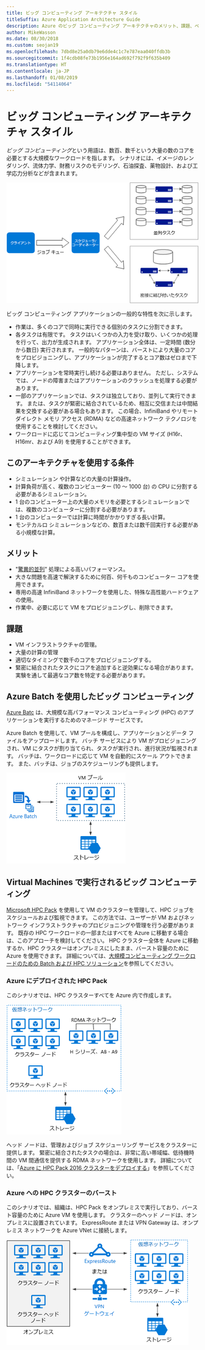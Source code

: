 ```yaml
---
title: ビッグ コンピューティング アーキテクチャ スタイル
titleSuffix: Azure Application Architecture Guide
description: Azure のビッグ コンピューティング アーキテクチャのメリット、課題、ベスト プラクティスを説明します。
author: MikeWasson
ms.date: 08/30/2018
ms.custom: seojan19
ms.openlocfilehash: 7dbd8e25a0db79e6dde4c1c7e787eaa040ffdb3b
ms.sourcegitcommit: 1f4cdb08fe73b1956e164ad692f792f9f635b409
ms.translationtype: HT
ms.contentlocale: ja-JP
ms.lasthandoff: 01/08/2019
ms.locfileid: "54114064"
---
```

# <a name="big-compute-architecture-style"></a>ビッグ コンピューティング アーキテクチャ スタイル

*ビッグ コンピューティング*という用語は、数百、数千という大量の数のコアを必要とする大規模なワークロードを指します。 シナリオには、イメージのレンダリング、流体力学、財務リスクのモデリング、石油探査、薬物設計、および工学応力分析などが含まれます。

![ビッグ コンピューティング アーキテクチャ スタイルの論理図](./images/big-compute-logical.png)

ビッグ コンピューティング アプリケーションの一般的な特性を次に示します。

- 作業は、多くのコアで同時に実行できる個別のタスクに分割できます。
- 各タスクは有限です。 タスクはいくつかの入力を受け取り、いくつかの処理を行って、出力が生成されます。 アプリケーション全体は、一定時間 (数分から数日) 実行されます。 一般的なパターンは、バーストにより大量のコアをプロビジョニングし、アプリケーションが完了するとコア数はゼロまで下降します。
- アプリケーションを常時実行し続ける必要はありません。 ただし、システムでは、ノードの障害またはアプリケーションのクラッシュを処理する必要があります。
- 一部のアプリケーションでは、タスクは独立しており、並列して実行できます。 または、タスクが緊密に結合されているため、相互に交信または中間結果を交換する必要がある場合もあります。 この場合、InfiniBand やリモート ダイレクト メモリ アクセス (RDMA) などの高速ネットワーク テクノロジを使用することを検討してください。
- ワークロードに応じてコンピューティング集中型の VM サイズ (H16r、H16mr、および A9) を使用することができます。

## <a name="when-to-use-this-architecture"></a>このアーキテクチャを使用する条件

- シミュレーション や計算などの大量の計算操作。
- 計算負荷が高く、複数のコンピューター (10 ～ 1000 台) の CPU に分割する必要があるシミュレーション。
- 1 台のコンピューター上の大量のメモリを必要とするシミュレーションでは、複数のコンピューターに分割する必要があります。
- 1 台のコンピューターでは計算に時間がかかりすぎる長い計算。
- モンテカルロ シミュレーションなどの、数百または数千回実行する必要がある小規模な計算。

## <a name="benefits"></a>メリット

- "[驚異的並列][embarrassingly-parallel]" 処理による高いパフォーマンス。
- 大きな問題を高速で解決するために何百、何千ものコンピューター コアを使用できます。
- 専用の高速 InfiniBand ネットワークを使用した、特殊な高性能ハードウェアの使用。
- 作業中、必要に応じて VM をプロビジョニングし、削除できます。

## <a name="challenges"></a>課題

- VM インフラストラクチャの管理。
- 大量の計算の管理
- 適切なタイミングで数千のコアをプロビジョニングする。
- 緊密に結合されたタスクにコアを追加すると逆効果になる場合があります。 実験を通して最適なコア数を特定する必要があります。

## <a name="big-compute-using-azure-batch"></a>Azure Batch を使用したビッグ コンピューティング

[Azure Batc][batch] は、大規模な高パフォーマンス コンピューティング (HPC) のアプリケーションを実行するためのマネージド サービスです。

Azure Batch を使用して、VM プールを構成し、アプリケーションとデータ ファイルをアップロードします。 バッチ サービスにより VM がプロビジョニングされ、VM にタスクが割り当てられ、タスクが実行され、進行状況が監視されます。 バッチは、ワークロードに応じて VM を自動的にスケール アウトできます。 また、バッチは、ジョブのスケジューリングも提供します。

![Azure Batch を使用したビッグ コンピューティングの図](./images/big-compute-batch.png)

## <a name="big-compute-running-on-virtual-machines"></a>Virtual Machines で実行されるビッグ コンピューティング

[Microsoft HPC Pack][hpc-pack] を使用して VM のクラスターを管理して、HPC ジョブをスケジュールおよび監視できます。 この方法では、ユーザーが VM およびネットワーク インフラストラクチャのプロビジョニングや管理を行う必要があります。 既存の HPC ワークロードの一部またはすべてを Azure に移動する場合は、このアプローチを検討してください。 HPC クラスター全体を Azure に移動するか、HPC クラスターはオンプレミスにしたまま、バースト容量のために Azure を使用できます。 詳細については、[大規模コンピューティング ワークロードのための Batch および HPC ソリューション][batch-hpc-solutions]を参照してください。

### <a name="hpc-pack-deployed-to-azure"></a>Azure にデプロイされた HPC Pack

このシナリオでは、HPC クラスターすべてを Azure 内で作成します。

![Azure にデプロイされた HPC Pack の図](./images/big-compute-iaas.png)

ヘッド ノードは、管理およびジョブ スケジューリング サービスをクラスターに提供します。 緊密に結合されたタスクの場合は、非常に高い帯域幅、低待機時間の VM 間通信を提供する RDMA ネットワークを使用します。 詳細については、「[Azure に HPC Pack 2016 クラスターをデプロイする][deploy-hpc-azure]」を参照してください。

### <a name="burst-an-hpc-cluster-to-azure"></a>Azure への HPC クラスターのバースト

このシナリオでは、組織は、HPC Pack をオンプレミスで実行しており、バースト容量のために Azure VM を使用します。 クラスターのヘッド ノードは、オンプレミスに設置されています。 ExpressRoute または VPN Gateway は、オンプレミス ネットワークを Azure VNet に接続します。

![ハイブリッド ビッグ コンピューティング クラスターの図](./images/big-compute-hybrid.png)

<!-- links -->

[batch]: /azure/batch/
[batch-hpc-solutions]: /azure/batch/batch-hpc-solutions
[deploy-hpc-azure]: /azure/virtual-machines/windows/hpcpack-2016-cluster
[embarrassingly-parallel]: https://en.wikipedia.org/wiki/Embarrassingly_parallel
[hpc-pack]: https://technet.microsoft.com/library/cc514029

